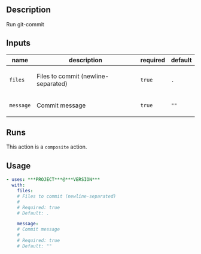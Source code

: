 ## Description

Run git-commit

## Inputs

| name | description | required | default |
| --- | --- | --- | --- |
| `files` | <p>Files to commit (newline-separated)</p> | `true` | `.` |
| `message` | <p>Commit message</p> | `true` | `""` |


## Runs

This action is a `composite` action.

## Usage

```yaml
- uses: ***PROJECT***@***VERSION***
  with:
    files:
    # Files to commit (newline-separated)
    #
    # Required: true
    # Default: .

    message:
    # Commit message
    #
    # Required: true
    # Default: ""
```

